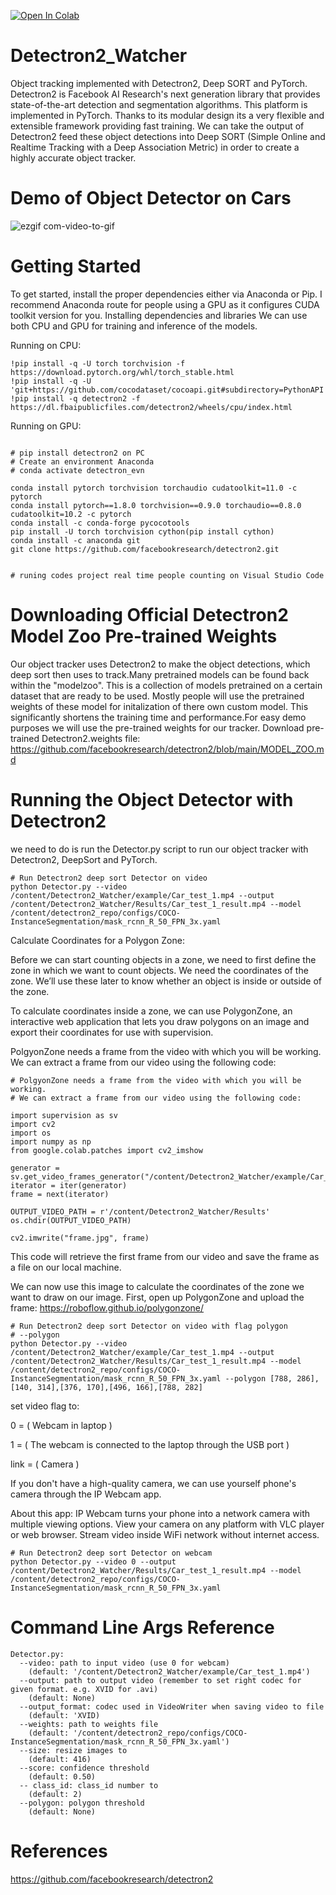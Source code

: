 [![Open In Colab](https://colab.research.google.com/assets/colab-badge.svg)](https://colab.research.google.com/github/Mahmoudi1993/Detectron2_Watcher/blob/main/Project_Real_Time_People_Counting_Using_Detectron2.ipynb)

# Detectron2_Watcher
Object tracking implemented with Detectron2, Deep SORT and PyTorch. Detectron2 is Facebook AI Research's next generation library that provides state-of-the-art detection and segmentation algorithms. This platform is implemented in PyTorch. Thanks to its modular design its a very flexible and extensible framework providing fast training. We can take the output of Detectron2 feed these object detections into Deep SORT (Simple Online and Realtime Tracking with a Deep Association Metric) in order to create a highly accurate object tracker.

# Demo of Object Detector on Cars



![ezgif com-video-to-gif](https://github.com/Mahmoudi1993/Detectron2_Watcher/assets/74957886/c19d39b0-4403-4f15-b654-1cada2f057fe)


# Getting Started
To get started, install the proper dependencies either via Anaconda or Pip. I recommend Anaconda route for people using a GPU as it configures CUDA toolkit version for you.
Installing dependencies and libraries 
We can use both CPU and GPU for training and inference of the models.

Running on CPU:

```
!pip install -q -U torch torchvision -f https://download.pytorch.org/whl/torch_stable.html 
!pip install -q -U 'git+https://github.com/cocodataset/cocoapi.git#subdirectory=PythonAPI'
!pip install -q detectron2 -f https://dl.fbaipublicfiles.com/detectron2/wheels/cpu/index.html
```

Running on GPU:

```

# pip install detectron2 on PC
# Create an environment Anaconda
# conda activate detectron_evn

conda install pytorch torchvision torchaudio cudatoolkit=11.0 -c pytorch
conda install pytorch==1.8.0 torchvision==0.9.0 torchaudio==0.8.0 cudatoolkit=10.2 -c pytorch
conda install -c conda-forge pycocotools
pip install -U torch torchvision cython(pip install cython)
conda install -c anaconda git
git clone https://github.com/facebookresearch/detectron2.git


# runing codes project real time people counting on Visual Studio Code

```

# Downloading Official  Detectron2 Model Zoo Pre-trained Weights
Our object tracker uses Detectron2 to make the object detections, which deep sort then uses to track.Many pretrained models can be found back within the "modelzoo". This is a collection of models pretrained on a certain dataset that are ready to be used. Mostly people will use the pretrained weights of these model for initalization of there own custom model. This significantly shortens the training time and performance.For easy demo purposes we will use the pre-trained weights for our tracker. Download pre-trained Detectron2.weights file: https://github.com/facebookresearch/detectron2/blob/main/MODEL_ZOO.md

# Running the Object Detector with Detectron2
we need to do is run the Detector.py script to run our object tracker with Detectron2, DeepSort and PyTorch.

```
# Run Detectron2 deep sort Detector on video
python Detector.py --video /content/Detectron2_Watcher/example/Car_test_1.mp4 --output /content/Detectron2_Watcher/Results/Car_test_1_result.mp4 --model /content/detectron2_repo/configs/COCO-InstanceSegmentation/mask_rcnn_R_50_FPN_3x.yaml
```

Calculate Coordinates for a Polygon Zone:

Before we can start counting objects in a zone, we need to first define the zone in which we want to count objects. 
We need the coordinates of the zone. We’ll use these later to know whether an object is inside or outside of the zone.


To calculate coordinates inside a zone, we can use PolygonZone, 
an interactive web application that lets you draw polygons on an image and export their coordinates for use with supervision.

PolgyonZone needs a frame from the video with which you will be working. We can extract a frame from our video using the following code:

```
# PolgyonZone needs a frame from the video with which you will be working.
# We can extract a frame from our video using the following code:

import supervision as sv
import cv2
import os
import numpy as np
from google.colab.patches import cv2_imshow

generator = sv.get_video_frames_generator("/content/Detectron2_Watcher/example/Car_test_1.mp4")
iterator = iter(generator)
frame = next(iterator)

OUTPUT_VIDEO_PATH = r'/content/Detectron2_Watcher/Results'
os.chdir(OUTPUT_VIDEO_PATH)

cv2.imwrite("frame.jpg", frame)
```

This code will retrieve the first frame from our video and save the frame as a file on our local machine.

We can now use this image to calculate the coordinates of the zone we want to draw on our image. First, open up PolygonZone and upload the frame:
https://roboflow.github.io/polygonzone/

```
# Run Detectron2 deep sort Detector on video with flag polygon
# --polygon
python Detector.py --video /content/Detectron2_Watcher/example/Car_test_1.mp4 --output /content/Detectron2_Watcher/Results/Car_test_1_result.mp4 --model /content/detectron2_repo/configs/COCO-InstanceSegmentation/mask_rcnn_R_50_FPN_3x.yaml --polygon [788, 286],[140, 314],[376, 170],[496, 166],[788, 282]
```

set video flag to:

0 = ( Webcam in laptop )

1 = ( The webcam is connected to the laptop through the USB port )

link = ( Camera )

If you don't have a high-quality camera, we can use  yourself phone's camera through the IP Webcam app.

About this app:
IP Webcam turns your phone into a network camera with multiple viewing options. 
View your camera on any platform with VLC player or web browser. Stream video inside WiFi network without internet access.

```
# Run Detectron2 deep sort Detector on webcam
python Detector.py --video 0 --output /content/Detectron2_Watcher/Results/Car_test_1_result.mp4 --model /content/detectron2_repo/configs/COCO-InstanceSegmentation/mask_rcnn_R_50_FPN_3x.yaml
```

# Command Line Args Reference

```
Detector.py:
  --video: path to input video (use 0 for webcam)
    (default: '/content/Detectron2_Watcher/example/Car_test_1.mp4')
  --output: path to output video (remember to set right codec for given format. e.g. XVID for .avi)
    (default: None)
  --output_format: codec used in VideoWriter when saving video to file
    (default: 'XVID)
  --weights: path to weights file
    (default: '/content/detectron2_repo/configs/COCO-InstanceSegmentation/mask_rcnn_R_50_FPN_3x.yaml')
  --size: resize images to
    (default: 416)
  --score: confidence threshold
    (default: 0.50)
  -- class_id: class_id number to
    (default: 2)
  --polygon: polygon threshold
    (default: None)
```

# References
https://github.com/facebookresearch/detectron2
